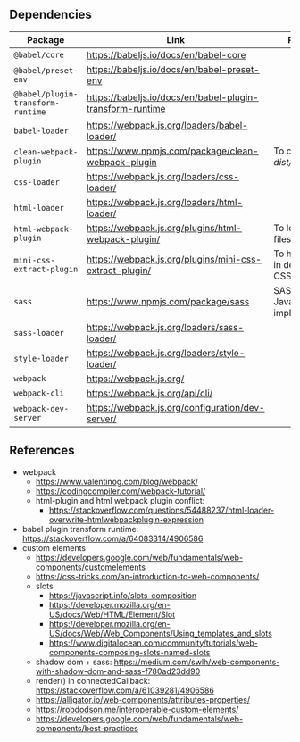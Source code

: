## Dependencies

| Package                           | Link                                                      | Purpose                               |
| --------------------------------- | --------------------------------------------------------- | ------------------------------------- |
| `@babel/core`                     | https://babeljs.io/docs/en/babel-core                     |                                       |
| `@babel/preset-env`               | https://babeljs.io/docs/en/babel-preset-env               |                                       |
| `@babel/plugin-transform-runtime` | https://babeljs.io/docs/en/babel-plugin-transform-runtime |                                       |
| `babel-loader`                    | https://webpack.js.org/loaders/babel-loader/              |                                       |
| `clean-webpack-plugin`            | https://www.npmjs.com/package/clean-webpack-plugin        | To clean the _dist/_ folder           |
| `css-loader`                      | https://webpack.js.org/loaders/css-loader/                |                                       |
| `html-loader`                     | https://webpack.js.org/loaders/html-loader/               |                                       |
| `html-webpack-plugin`             | https://webpack.js.org/plugins/html-webpack-plugin/       | To load HTML files templates          |
| `mini-css-extract-plugin`         | https://webpack.js.org/plugins/mini-css-extract-plugin/   | To have styles in dedicated CSS files |
| `sass`                            | https://www.npmjs.com/package/sass                        | SASS JavaScript implementation        |
| `sass-loader`                     | https://webpack.js.org/loaders/sass-loader/               |                                       |
| `style-loader`                    | https://webpack.js.org/loaders/style-loader/              |                                       |
| `webpack`                         | https://webpack.js.org/                                   |                                       |
| `webpack-cli`                     | https://webpack.js.org/api/cli/                           |                                       |
| `webpack-dev-server`              | https://webpack.js.org/configuration/dev-server/          |                                       |

## References

- webpack
  - https://www.valentinog.com/blog/webpack/
  - https://codingcompiler.com/webpack-tutorial/
  - html-plugin and html webpack plugin conflict:
    - https://stackoverflow.com/questions/54488237/html-loader-overwrite-htmlwebpackplugin-expression
- babel plugin transform runtime: https://stackoverflow.com/a/64083314/4906586
- custom elements
  - https://developers.google.com/web/fundamentals/web-components/customelements
  - https://css-tricks.com/an-introduction-to-web-components/
  - slots
    - https://javascript.info/slots-composition
    - https://developer.mozilla.org/en-US/docs/Web/HTML/Element/Slot
    - https://developer.mozilla.org/en-US/docs/Web/Web_Components/Using_templates_and_slots
    - https://www.digitalocean.com/community/tutorials/web-components-composing-slots-named-slots
  - shadow dom + sass: https://medium.com/swlh/web-components-with-shadow-dom-and-sass-f780ad23dd90
  - render() in connectedCallback: https://stackoverflow.com/a/61039281/4906586
  - https://alligator.io/web-components/attributes-properties/
  - https://robdodson.me/interoperable-custom-elements/
  - https://developers.google.com/web/fundamentals/web-components/best-practices